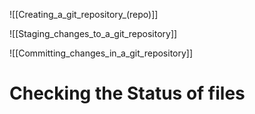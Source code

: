 ![[Creating_a_git_repository_(repo)]]

![[Staging_changes_to_a_git_repository]]

![[Committing_changes_in_a_git_repository]]

# Checking the Status of files